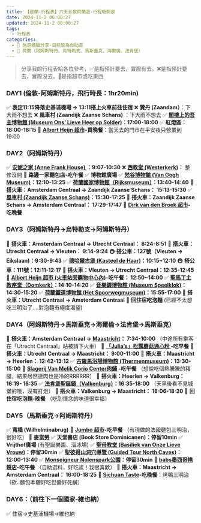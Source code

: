 ```yaml
---
title: 【荷蘭-行程表】六天五夜荷蘭遊-行程時間表
date: 2024-11-2 00:00:27
updated: 2024-11-2 00:00:27
tags:
  - 行程表
categories: 
  - 🌴 旅遊體驗分享-目前皆為自助遊
  - 🥥 荷蘭（阿姆斯特丹、烏特勒支、馬斯垂克、海爾倫、法肯堡）
---
```

>分享我的行程表給各位參考，✅是指預計要去，實際有去，❌是指預計要去，實際沒去，🍜是指超市或吃東西 

<!-- more -->

### DAY1 (倫敦-阿姆斯特丹，飛行時長：1hr20min)
✅ **表定11:15降落史基浦機場 -> 13:11搭上火車前往住宿**
❌ **贊丹 (Zaandam）**：下大雨不想去
❌ **風車村 (Zaandijk Zaanse Schans)** ：下大雨不想去 
✅ **[閣樓上的吾主博物館 (Museum Ons’ Lieve Heer op Solder)](https://taoudjiji.github.io/blog/nethland/N-spot/Ons'%20Lieve%20Heer%20op%20Solder/?highlight=%E9%96%A3%E6%A8%93)：</font>17:00-18:00**
✅ **紅燈區：18:00-18:15**
🍜 **[Albert Heijn 超市](https://taoudjiji.github.io/blog/nethland/N-trans%20and%20food/N-food/?highlight=albert+heijn+%E8%B6%85%E5%B8%82)-買晚餐**：當天去的門市在平安夜只營業到 19:00

### DAY2（阿姆斯特丹）
✅ **[安妮之家 (Anne Frank House) ](https://taoudjiji.github.io/blog/nethland/N-spot/Anne%20Frank%20House/?highlight=%E5%AE%89%E5%A6%AE%E4%B9%8B%E5%AE%B6)：9:07-10:30**
❌ **[西教堂 (Westerkerk)](https://taoudjiji.github.io/blog/nethland/N-spot/Westerkerk%20/?highlight=%E8%A5%BF%E6%95%99%E5%A0%82+%28westerkerk%29)：** 整修沒開
🍜 **路邊一家麵包店-吃午餐**
✅ **博物館廣場**
✅ **[梵谷博物館 (Van Gogh Museum)](https://taoudjiji.github.io/blog/nethland/N-spot/Van%20Gogh%20Museum/?highlight=%E6%A2%B5%E8%B0%B7%E5%8D%9A%E7%89%A9%E9%A4%A8)：12:10-13:25**
✅ **[荷蘭國家博物館（Rijksmuseum）](https://taoudjiji.github.io/blog/nethland/N-spot/Rijksmuseum/?highlight=%E8%8D%B7%E8%98%AD%E5%9C%8B%E5%AE%B6%E5%8D%9A%E7%89%A9%E9%A4%A8)：13:40-14:40**
🚄 **搭火車：Amsterdam Centraal -> Zaandijk Zaanse Schans： 15:13-15:30**
✅ **[風車村 (Zaandijk Zaanse Schans)](https://taoudjiji.github.io/blog/nethland/N-spot/Zaanse%20Schans%20/?highlight=%E9%A2%A8%E8%BB%8A%E6%9D%91)：15:30-17:25**
🚄 **搭火車：Zaandijk Zaanse Schans -> Amsterdam Centraal： 17:29-17:47**
🍜 **[Dirk van den Broek 超市](https://taoudjiji.github.io/blog/nethland/N-trans%20and%20food/N-food/?highlight=albert+heijn+%E8%B6%85%E5%B8%82)-吃晚餐**

### DAY3（阿姆斯特丹->烏特勒支->阿姆斯特丹）
🚄 **搭火車：Amsterdam Centraal -> Utrecht Centraal： 8:24-8:51**
🚄 **搭火車：Utrecht Centraal -> Vleuten： 9:14-9:24**
🚇 **搭公車：127號（Vleuten -> Eikslaan)：9:30-9:43**
✅ **[德哈爾古堡 (Kasteel de Haar)](https://taoudjiji.github.io/blog/nethland/N-spot/Kasteel%20de%20Haar/?highlight=%E5%BE%B7%E5%93%88%E7%88%BE%E5%8F%A4%E5%A0%A1)：10:15~12:10**
🚇 **搭公車：111號：12:11-12:17**
🚄 **搭火車：Vleuten -> Utrecht Centraal：12:35-12:45**
🍜 **[Albert Heijn 超市 (火車站旁購物中心內)](https://taoudjiji.github.io/blog/nethland/N-trans%20and%20food/N-food/?highlight=albert+heijn+%E8%B6%85%E5%B8%82)-吃午餐：
12:50~14:00**
✅ **[聖馬丁主教座堂（Domkerk）](https://taoudjiji.github.io/blog/nethland/N-spot/Domkerk/?highlight=%E8%81%96%E9%A6%AC%E4%B8%81%E4%B8%BB%E6%95%99%E5%BA%A7%E5%A0%82)：14:10-14:20**
✅ **[音樂鐘博物館 (Museum Speelklok)](https://taoudjiji.github.io/blog/nethland/N-spot/Museum%20Speelklok/?highlight=museum+speelklok)：14:30-15:20**
✅ **[荷蘭鐵道博物館 (Het Spoorwegmuseum)](https://taoudjiji.github.io/blog/nethland/N-spot/Het%20Spoorwegmuseum/?highlight=%E8%8D%B7%E8%98%AD%E9%90%B5%E9%81%93%E5%8D%9A%E7%89%A9%E9%A4%A8+%28het+spoorwegmuseum%29)：15:55-17:00**
🚄 **搭火車：Utrecht Centraal -> Amsterdam Centraal**
🍜 **回住宿吃泡麵** 
(已經不太想吃三明治了….對泡麵有極度渴望)

### DAY4（阿姆斯特丹->馬斯垂克->海爾倫->法肯堡->馬斯垂克）
🚄 **搭火車：Amsterdam Centraal -> [Maastricht](https://taoudjiji.github.io/blog/nethland/N-spot/Maastricht/?highlight=%E9%A6%AC%E6%96%AF%E5%9E%82%E5%85%8B)： 7:34-10:00**
（中途所有乘客在「Utrecht Centraal」站被請下火車）
🍜 **[ 「Julia’s」松露蘑菇通心粉 ](https://taoudjiji.github.io/blog/nethland/N-trans%20and%20food/N-food/?highlight=albert+heijn+%E8%B6%85%E5%B8%82)-吃早餐**
🚄 **搭火車：Utrecht Centraal -> Maastricht： 9:00-11:00**
🚄 **搭火車：Maastricht -> Heerlen： 12:42-13:12**
✅ **[古羅馬浴場博物館 (Thermenmuseum)](https://taoudjiji.github.io/blog/nethland/N-spot/Thermenmuseum/?highlight=%E5%8F%A4%E7%BE%85%E9%A6%AC%E6%B5%B4%E5%A0%B4%E5%8D%9A%E7%89%A9%E9%A4%A8+%28thermenmuseum%29)：13:30-15:00**
🍜 **[ Slagerij Van Melik Corio Center肉鋪 ](https://taoudjiji.github.io/blog/nethland/N-trans%20and%20food/N-food/?highlight=albert+heijn+%E8%B6%85%E5%B8%82)-吃午餐**
（想說吃個熱騰騰的豬腿，結果居然連肉也是冷的RRRRRR） 
🚄 **搭火車：Heerlen -> Valkenburg： 16:19- 16:35**
✅ **[法肯堡聖誕鎮（Valkenburg）](https://taoudjiji.github.io/blog/nethland/N-spot/Valkenburg/?highlight=%E6%B3%95%E8%82%AF%E5%A0%A1)：16:35-18:00**
（天黑後看不見城堡的哦，沒有打燈）
🚄 **搭火車：Valkenburg -> Maastricht： 18:06-18:20**
🍜 **回住宿吃泡麵-晚餐**
（吃到懷念的味道很幸福）
### DAY5（馬斯垂克->阿姆斯特丹）
✅ **寬橋 (Wilhelminabrug)**
🍜 **[Jumbo 超市](https://taoudjiji.github.io/blog/nethland/N-trans%20and%20food/N-food/?highlight=albert+heijn+%E8%B6%85%E5%B8%82)-吃早餐**
（有現做的法國麵包三明治，很好吃）
🍜 **[麥當勞](https://taoudjiji.github.io/blog/nethland/N-trans%20and%20food/N-food/?highlight=albert+heijn+%E8%B6%85%E5%B8%82)**
✅ **天堂書店 (Book Store Dominicanen)：停留10min**
✅ **Vrijthof廣場** (有聖誕樂園、溜冰場)
✅ **[聖母教堂 (Basiliek van Onze Lieve Vrouw)](https://taoudjiji.github.io/blog/nethland/N-spot/Maastricht/?highlight=%E8%81%96%E6%AF%8D%E6%95%99%E5%A0%82)：停留30min**
✅ **[聖彼得山洞穴導覽 (Guided Tour North Caves)](https://taoudjiji.github.io/blog/nethland/N-spot/Guided%20Tour%20North%20Caves/?highlight=%E3%80%90%E9%A6%AC%E6%96%AF%E5%9E%82%E5%85%8B+%E6%99%AF%E9%BB%9E%E3%80%91%E8%81%96%E5%BD%BC%E5%BE%97%E5%B1%B1%E6%B4%9E%E7%A9%B4%E5%B0%8E%E8%A6%BD)：12:00-13:40**
✅ **[Monseigneur Nolenspark公園](https://taoudjiji.github.io/blog/nethland/N-spot/Monseigneur%20Nolenspark/?highlight=monseigneur+nolenspark)：停留30min**
🍜 **[babs墨西哥捲餅店](https://taoudjiji.github.io/blog/nethland/N-trans%20and%20food/N-food/?highlight=albert+heijn+%E8%B6%85%E5%B8%82)-吃午餐**
（自助選料，好吃誒！我很喜歡）
🚄 **搭火車：Maastricht -> Amsterdam Centraal： 16:00-18:25**
🍜 **[Sichuan Taste](https://taoudjiji.github.io/blog/nethland/N-trans%20and%20food/N-food/?highlight=albert+heijn+%E8%B6%85%E5%B8%82)-吃晚餐**：烤鴨三明治
（欸..麵包本體好吃但醬好死鹹）
### DAY6：（前往下一個國家-維也納）
✅ 住宿->史基浦機場->維也納
